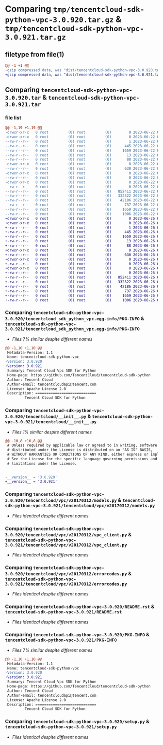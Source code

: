 # Comparing `tmp/tencentcloud-sdk-python-vpc-3.0.920.tar.gz` & `tmp/tencentcloud-sdk-python-vpc-3.0.921.tar.gz`

## filetype from file(1)

```diff
@@ -1 +1 @@
-gzip compressed data, was "dist/tencentcloud-sdk-python-vpc-3.0.920.tar", last modified: Thu Jun 22 00:39:23 2023, max compression
+gzip compressed data, was "dist/tencentcloud-sdk-python-vpc-3.0.921.tar", last modified: Mon Jun 26 00:37:05 2023, max compression
```

## Comparing `tencentcloud-sdk-python-vpc-3.0.920.tar` & `tencentcloud-sdk-python-vpc-3.0.921.tar`

### file list

```diff
@@ -1,19 +1,19 @@
-drwxr-xr-x   0 root         (0) root         (0)        0 2023-06-22 00:39:23.000000 tencentcloud-sdk-python-vpc-3.0.920/
-drwxr-xr-x   0 root         (0) root         (0)        0 2023-06-22 00:39:23.000000 tencentcloud-sdk-python-vpc-3.0.920/tencentcloud_sdk_python_vpc.egg-info/
--rw-r--r--   0 root         (0) root         (0)        1 2023-06-22 00:39:23.000000 tencentcloud-sdk-python-vpc-3.0.920/tencentcloud_sdk_python_vpc.egg-info/dependency_links.txt
--rw-r--r--   0 root         (0) root         (0)      445 2023-06-22 00:39:23.000000 tencentcloud-sdk-python-vpc-3.0.920/tencentcloud_sdk_python_vpc.egg-info/SOURCES.txt
--rw-r--r--   0 root         (0) root         (0)     1659 2023-06-22 00:39:23.000000 tencentcloud-sdk-python-vpc-3.0.920/tencentcloud_sdk_python_vpc.egg-info/PKG-INFO
--rw-r--r--   0 root         (0) root         (0)       13 2023-06-22 00:39:23.000000 tencentcloud-sdk-python-vpc-3.0.920/tencentcloud_sdk_python_vpc.egg-info/top_level.txt
--rw-r--r--   0 root         (0) root         (0)       88 2023-06-22 00:39:23.000000 tencentcloud-sdk-python-vpc-3.0.920/setup.cfg
-drwxr-xr-x   0 root         (0) root         (0)        0 2023-06-22 00:39:23.000000 tencentcloud-sdk-python-vpc-3.0.920/tencentcloud/
--rw-r--r--   0 root         (0) root         (0)      630 2023-06-22 00:39:23.000000 tencentcloud-sdk-python-vpc-3.0.920/tencentcloud/__init__.py
-drwxr-xr-x   0 root         (0) root         (0)        0 2023-06-22 00:39:23.000000 tencentcloud-sdk-python-vpc-3.0.920/tencentcloud/vpc/
--rw-r--r--   0 root         (0) root         (0)        0 2023-06-22 00:39:23.000000 tencentcloud-sdk-python-vpc-3.0.920/tencentcloud/vpc/__init__.py
-drwxr-xr-x   0 root         (0) root         (0)        0 2023-06-22 00:39:23.000000 tencentcloud-sdk-python-vpc-3.0.920/tencentcloud/vpc/v20170312/
--rw-r--r--   0 root         (0) root         (0)        0 2023-06-22 00:39:23.000000 tencentcloud-sdk-python-vpc-3.0.920/tencentcloud/vpc/v20170312/__init__.py
--rw-r--r--   0 root         (0) root         (0)   852411 2023-06-22 00:39:23.000000 tencentcloud-sdk-python-vpc-3.0.920/tencentcloud/vpc/v20170312/models.py
--rw-r--r--   0 root         (0) root         (0)   332322 2023-06-22 00:39:23.000000 tencentcloud-sdk-python-vpc-3.0.920/tencentcloud/vpc/v20170312/vpc_client.py
--rw-r--r--   0 root         (0) root         (0)    42186 2023-06-22 00:39:23.000000 tencentcloud-sdk-python-vpc-3.0.920/tencentcloud/vpc/v20170312/errorcodes.py
--rw-r--r--   0 root         (0) root         (0)      737 2023-06-22 00:39:23.000000 tencentcloud-sdk-python-vpc-3.0.920/README.rst
--rw-r--r--   0 root         (0) root         (0)     1659 2023-06-22 00:39:23.000000 tencentcloud-sdk-python-vpc-3.0.920/PKG-INFO
--rw-r--r--   0 root         (0) root         (0)     1006 2023-06-22 00:39:23.000000 tencentcloud-sdk-python-vpc-3.0.920/setup.py
+drwxr-xr-x   0 root         (0) root         (0)        0 2023-06-26 00:37:05.000000 tencentcloud-sdk-python-vpc-3.0.921/
+drwxr-xr-x   0 root         (0) root         (0)        0 2023-06-26 00:37:05.000000 tencentcloud-sdk-python-vpc-3.0.921/tencentcloud_sdk_python_vpc.egg-info/
+-rw-r--r--   0 root         (0) root         (0)        1 2023-06-26 00:37:05.000000 tencentcloud-sdk-python-vpc-3.0.921/tencentcloud_sdk_python_vpc.egg-info/dependency_links.txt
+-rw-r--r--   0 root         (0) root         (0)      445 2023-06-26 00:37:05.000000 tencentcloud-sdk-python-vpc-3.0.921/tencentcloud_sdk_python_vpc.egg-info/SOURCES.txt
+-rw-r--r--   0 root         (0) root         (0)     1659 2023-06-26 00:37:05.000000 tencentcloud-sdk-python-vpc-3.0.921/tencentcloud_sdk_python_vpc.egg-info/PKG-INFO
+-rw-r--r--   0 root         (0) root         (0)       13 2023-06-26 00:37:05.000000 tencentcloud-sdk-python-vpc-3.0.921/tencentcloud_sdk_python_vpc.egg-info/top_level.txt
+-rw-r--r--   0 root         (0) root         (0)       88 2023-06-26 00:37:05.000000 tencentcloud-sdk-python-vpc-3.0.921/setup.cfg
+drwxr-xr-x   0 root         (0) root         (0)        0 2023-06-26 00:37:05.000000 tencentcloud-sdk-python-vpc-3.0.921/tencentcloud/
+-rw-r--r--   0 root         (0) root         (0)      630 2023-06-26 00:37:05.000000 tencentcloud-sdk-python-vpc-3.0.921/tencentcloud/__init__.py
+drwxr-xr-x   0 root         (0) root         (0)        0 2023-06-26 00:37:05.000000 tencentcloud-sdk-python-vpc-3.0.921/tencentcloud/vpc/
+-rw-r--r--   0 root         (0) root         (0)        0 2023-06-26 00:37:05.000000 tencentcloud-sdk-python-vpc-3.0.921/tencentcloud/vpc/__init__.py
+drwxr-xr-x   0 root         (0) root         (0)        0 2023-06-26 00:37:05.000000 tencentcloud-sdk-python-vpc-3.0.921/tencentcloud/vpc/v20170312/
+-rw-r--r--   0 root         (0) root         (0)        0 2023-06-26 00:37:05.000000 tencentcloud-sdk-python-vpc-3.0.921/tencentcloud/vpc/v20170312/__init__.py
+-rw-r--r--   0 root         (0) root         (0)   852411 2023-06-26 00:37:05.000000 tencentcloud-sdk-python-vpc-3.0.921/tencentcloud/vpc/v20170312/models.py
+-rw-r--r--   0 root         (0) root         (0)   332322 2023-06-26 00:37:05.000000 tencentcloud-sdk-python-vpc-3.0.921/tencentcloud/vpc/v20170312/vpc_client.py
+-rw-r--r--   0 root         (0) root         (0)    42186 2023-06-26 00:37:05.000000 tencentcloud-sdk-python-vpc-3.0.921/tencentcloud/vpc/v20170312/errorcodes.py
+-rw-r--r--   0 root         (0) root         (0)      737 2023-06-26 00:37:05.000000 tencentcloud-sdk-python-vpc-3.0.921/README.rst
+-rw-r--r--   0 root         (0) root         (0)     1659 2023-06-26 00:37:05.000000 tencentcloud-sdk-python-vpc-3.0.921/PKG-INFO
+-rw-r--r--   0 root         (0) root         (0)     1006 2023-06-26 00:37:05.000000 tencentcloud-sdk-python-vpc-3.0.921/setup.py
```

### Comparing `tencentcloud-sdk-python-vpc-3.0.920/tencentcloud_sdk_python_vpc.egg-info/PKG-INFO` & `tencentcloud-sdk-python-vpc-3.0.921/tencentcloud_sdk_python_vpc.egg-info/PKG-INFO`

 * *Files 7% similar despite different names*

```diff
@@ -1,10 +1,10 @@
 Metadata-Version: 1.1
 Name: tencentcloud-sdk-python-vpc
-Version: 3.0.920
+Version: 3.0.921
 Summary: Tencent Cloud Vpc SDK for Python
 Home-page: https://github.com/TencentCloud/tencentcloud-sdk-python
 Author: Tencent Cloud
 Author-email: tencentcloudapi@tencent.com
 License: Apache License 2.0
 Description: ============================
         Tencent Cloud SDK for Python
```

### Comparing `tencentcloud-sdk-python-vpc-3.0.920/tencentcloud/__init__.py` & `tencentcloud-sdk-python-vpc-3.0.921/tencentcloud/__init__.py`

 * *Files 1% similar despite different names*

```diff
@@ -10,8 +10,8 @@
 # Unless required by applicable law or agreed to in writing, software
 # distributed under the License is distributed on an "AS IS" BASIS,
 # WITHOUT WARRANTIES OR CONDITIONS OF ANY KIND, either express or implied.
 # See the License for the specific language governing permissions and
 # limitations under the License.
 
 
-__version__ = '3.0.920'
+__version__ = '3.0.921'
```

### Comparing `tencentcloud-sdk-python-vpc-3.0.920/tencentcloud/vpc/v20170312/models.py` & `tencentcloud-sdk-python-vpc-3.0.921/tencentcloud/vpc/v20170312/models.py`

 * *Files identical despite different names*

### Comparing `tencentcloud-sdk-python-vpc-3.0.920/tencentcloud/vpc/v20170312/vpc_client.py` & `tencentcloud-sdk-python-vpc-3.0.921/tencentcloud/vpc/v20170312/vpc_client.py`

 * *Files identical despite different names*

### Comparing `tencentcloud-sdk-python-vpc-3.0.920/tencentcloud/vpc/v20170312/errorcodes.py` & `tencentcloud-sdk-python-vpc-3.0.921/tencentcloud/vpc/v20170312/errorcodes.py`

 * *Files identical despite different names*

### Comparing `tencentcloud-sdk-python-vpc-3.0.920/README.rst` & `tencentcloud-sdk-python-vpc-3.0.921/README.rst`

 * *Files identical despite different names*

### Comparing `tencentcloud-sdk-python-vpc-3.0.920/PKG-INFO` & `tencentcloud-sdk-python-vpc-3.0.921/PKG-INFO`

 * *Files 7% similar despite different names*

```diff
@@ -1,10 +1,10 @@
 Metadata-Version: 1.1
 Name: tencentcloud-sdk-python-vpc
-Version: 3.0.920
+Version: 3.0.921
 Summary: Tencent Cloud Vpc SDK for Python
 Home-page: https://github.com/TencentCloud/tencentcloud-sdk-python
 Author: Tencent Cloud
 Author-email: tencentcloudapi@tencent.com
 License: Apache License 2.0
 Description: ============================
         Tencent Cloud SDK for Python
```

### Comparing `tencentcloud-sdk-python-vpc-3.0.920/setup.py` & `tencentcloud-sdk-python-vpc-3.0.921/setup.py`

 * *Files identical despite different names*


